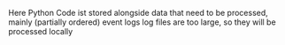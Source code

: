 Here Python Code ist stored
alongside data that need to be processed, mainly (partially ordered) event logs
log files are too large, so they will be processed locally
